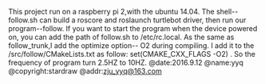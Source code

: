 This project run on a raspberry pi 2,with the ubuntu 14.04.
The shell--follow.sh can build a roscore and roslaunch turtlebot driver,
then run our program--follow.
If you want to start the program when the device powered on,
you can add the path of follow.sh to /etc/rc.local.
As the same as follow_trunk,I add the optimize option-- O2 during compiling.
I add it to the /src/follow/CMakeLists.txt as follow:
	set(CMAKE_CXX_FLAGS -O2) .
So the frequency of program turn 2.5HZ to 10HZ.
					@date:2016.9.12
					@name:yyq
					@copyright:stardraw
					@addr:zju_yyq@163.com	
